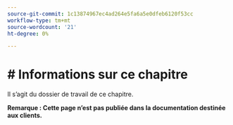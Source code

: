 ```yaml
---
source-git-commit: 1c13874967ec4ad264e5fa6a5e0dfeb6120f53cc
workflow-type: tm+mt
source-wordcount: '21'
ht-degree: 0%

---
```

# # Informations sur ce chapitre

Il s’agit du dossier de travail de ce chapitre.

**Remarque : Cette page n’est pas publiée dans la documentation destinée aux clients.**
